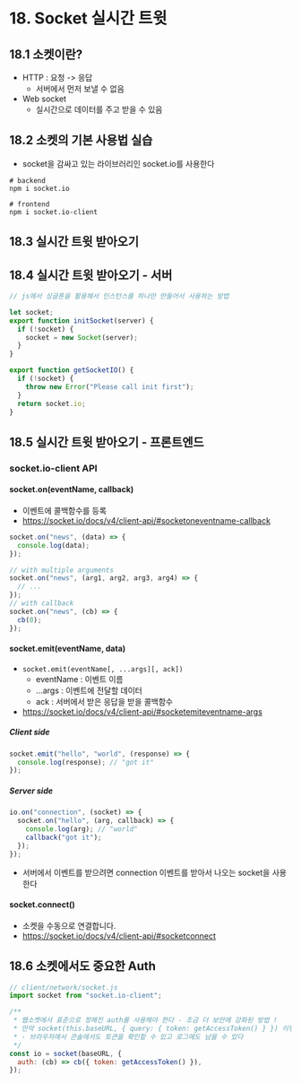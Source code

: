 # 18. Socket 실시간 트윗

## 18.1 소켓이란?

- HTTP : 요청 -> 응답
  - 서버에서 먼저 보낼 수 없음
- Web socket
  - 실시간으로 데이터를 주고 받을 수 있음

## 18.2 소켓의 기본 사용법 실습

- socket을 감싸고 있는 라이브러리인 socket.io를 사용한다

```
# backend
npm i socket.io

# frontend
npm i socket.io-client
```

## 18.3 실시간 트윗 받아오기

## 18.4 실시간 트윗 받아오기 - 서버

```js
// js에서 싱글톤을 활용해서 인스턴스를 하나만 만들어서 사용하는 방법

let socket;
export function initSocket(server) {
  if (!socket) {
    socket = new Socket(server);
  }
}

export function getSocketIO() {
  if (!socket) {
    throw new Error("Please call init first");
  }
  return socket.io;
}
```

## 18.5 실시간 트윗 받아오기 - 프론트엔드

### socket.io-client API

#### socket.on(eventName, callback)

- 이벤트에 콜백함수를 등록
- https://socket.io/docs/v4/client-api/#socketoneventname-callback

```js
socket.on("news", (data) => {
  console.log(data);
});

// with multiple arguments
socket.on("news", (arg1, arg2, arg3, arg4) => {
  // ...
});
// with callback
socket.on("news", (cb) => {
  cb(0);
});
```

#### socket.emit(eventName, data)

- `socket.emit(eventName[, ...args][, ack])`
  - eventName : 이벤트 이름
  - ...args : 이벤트에 전달할 데이터
  - ack : 서버에서 받은 응답을 받을 콜백함수
- https://socket.io/docs/v4/client-api/#socketemiteventname-args

##### Client side

```js
socket.emit("hello", "world", (response) => {
  console.log(response); // "got it"
});
```

##### Server side

```js
io.on("connection", (socket) => {
  socket.on("hello", (arg, callback) => {
    console.log(arg); // "world"
    callback("got it");
  });
});
```

- 서버에서 이벤트를 받으려면 connection 이벤트를 받아서 나오는 socket을 사용한다

#### socket.connect()

- 소켓을 수동으로 연결합니다.
- https://socket.io/docs/v4/client-api/#socketconnect

## 18.6 소켓에서도 중요한 Auth

```js
// client/network/socket.js
import socket from "socket.io-client";

/**
 * 웹소켓에서 표준으로 정해진 auth를 사용해야 한다 - 조금 더 보안에 강화된 방법 !
 * 만약 socket(this.baseURL, { query: { token: getAccessToken() } }) 이렇게 하면
 * - 브라우저에서 콘솔에서도 토큰을 확인할 수 있고 로그에도 남을 수 있다
 */
const io = socket(baseURL, {
  auth: (cb) => cb({ token: getAccessToken() }),
});
```
